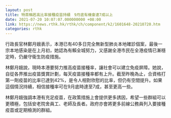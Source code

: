 ```yaml
---
layout: post
title: 特首稱若高比率接種疫苗持續　9月底有機會達7成以上
date: 2021-07-20 10:07:07.000000000 +08:00
link: https://news.rthk.hk/rthk/ch/component/k2/1601648-20210720.htm
categories: rthk
---
```


行政長官林鄭月娥表示，本港已有40多日完全無新型肺炎本地確診個案，最後一宗本地感染是在上月初，她認為有賴全城努力，又感謝全港市民在全港疫情已漸穩定時，仍嚴守衞生防疫措施。

林鄭月娥說，現時本港要努力推高疫苗接種率，讓社會可以建立免疫屏障。她說，自從各界推出疫苗獎賞計劃，每天疫苗接種率都有上升。截至昨晚為止，合資格打第一劑疫苗的比率已達到42%，是令人相對欣慰的比率，但仍有空間提升。如果這個情況持續，相信接種率可在9月底時達至7成，甚至更高一些。

林鄭月娥強調本港有充足疫苗，在政策措施上會提供更多誘因，希望一些群組可以更積極，包括安老院舍員工、老師及長者。政府亦會將更多前線公務員列入要接種疫苗或定期檢測的群組。
